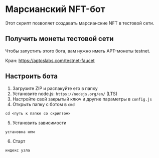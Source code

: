 # Марсианский NFT-бот
Этот скрипт позволяет создавать марсианские NFT в тестовой сети.

## Получить монеты тестовой сети
Чтобы запустить этого бота, вам нужно иметь APT-монеты testnet.

Кран: https://aptoslabs.com/testnet-faucet

## Настроить бота
1) Загрузите ZIP и распакуйте его в папку
2) Установите node.js: `https://nodejs.org/en/` (LTS)
3) Настройте свой закрытый ключ и другие параметры в `config.js`
4) Открыть папку с ботом в `cmd`
``` ударить
cd <путь к папке со скриптом>
```
5) Установить зависимости
``` ударить
установка нпм
```
6) Старт
``` ударить
индекс узла
```